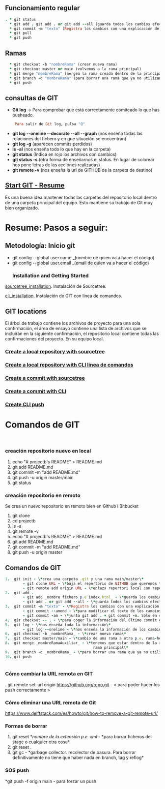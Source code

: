 ## Funcionamiento regular

```ruby 
. * git status
  * git add . git add . or git add --all (guarda todos los cambios efectuados hasta el momento)
  * git commit -m "texto" (Registra los cambios con una explicación de los cambios)
  * git pull
  * git push
```
## Ramas

```ruby
  * git checkout -b "nombreRama" (crear nueva rama)
  * git checkout master or main (volvemos a la rama principal)
  * git merge "nombreRama" (mergea la rama creada dentro de la principal)
  * git branch -d "nombreRama" (para borrar una rama que ya no utilizamos)
  * git push
```  
  
## consultas de GIT

 - <b>Git log</b> -> Para comprobar que está correctamente comiteado lo que has pusheado.
    ```ruby
     Para salir de Git log, pulsa "Q" 
    ```
- <b>git log --oneline --decorate --all --graph</b> (nos enseña todas las relaciones del fichero y en que situación se encuentran)
- <b>git log -g</b> (aparecen commits perdidos)
- <b>ls -al</b> (nos enseña todo lo que hay en la carpeta)
- <b>git status</b> (Indica en rojo los archivos con cambios)
- <b>git status -s</b> (otra forma de enseñarnos el status. En lugar de colorear nos pone letras de las acciones realizadas)
- <b>git remote -v</b> (nos enseña la url de GITHUB de la carpeta de destino)
  
## [Start GIT - Resume](https://docs.github.com/es/github/writing-on-github/getting-started-with-writing-and-formatting-on-github)
Es una buena idea mantener todas las carpetas del repositorio local dentro de una carpeta principal del equipo. Esto mantiene su trabajo de Git muy bien organizado.
# Resume: Pasos a seguir:
## Metodología: Inicio git
* git config --global user.name _(nombre de quien va a hacer el código)
* git config --global user.email _(email de quien va a hacer el código)
  ### Installation and Getting Started
[sourcetree_installation](https://github.com/ConxiCR/youtube-git/blob/61c182b0a38ef98787268f212a8c6f4e72ad2f43/lab3_1_02a_sourcetree_installation.pdf). Instalación de Sourcetree.

[cli_installation](https://github.com/ConxiCR/youtube-git/blob/9b223dc65b07a7a2dc8f4eae38729bd9392ed8fb/lab3_1_02b_cli_installation.pdf). Instalación de GIT con línea de comandos.
## GIT locations
 El árbol de trabajo contiene los archivos de proyecto para una sola confirmación, el área de ensayo contiene una lista de archivos que se incluirán en la siguiente confirmación, el repositorio local contiene todas las confirmaciones del proyecto. En su equipo local.
### [Create a local repository with sourcetree](https://github.com/ConxiCR/youtube-git/blob/ef2daeb333039fe5d2b2e965f9a7ee0d317f8b57/GITInstructions/lab3_1_03a_sourcetree_create_local_repository.pdf)
### [Create a local repository with CLI linea de comandos](https://github.com/ConxiCR/youtube-git/blob/be6415ceae39b132e06f78acde195f0888aac25b/GITInstructions/lab3_1_03b_cli_create_local_repositoryWithGit.pdf)
### [Create a commit with sourcetree](https://github.com/ConxiCR/youtube-git/blob/c730e2eaa06ea4d124421fde64372601f4ddd6c3/GITInstructions/lab3_1_04a_sourcetree_commit.pdf)
### [Create a commit with CLI](https://github.com/ConxiCR/youtube-git/blob/c730e2eaa06ea4d124421fde64372601f4ddd6c3/GITInstructions/lab3_1_04b_cli_commit.pdf)
### [Create CLI push](https://github.com/ConxiCR/youtube-git/blob/38777e68c6f36881972fc94c5068bf13069862ea/GITInstructions/lab3_1_04b_cli_commit.pdf)

# Comandos de GIT
<br>

### creación repositorio nuevo en local
1. echo "# projectb's README" > README.md
2. git add README.md
3. git commit -m "add README.md"
4. git push -u origin master/main
5. git status
### creación repositorio en remoto
Se crea un nuevo repositorio en remoto bien en Github i Bitbucket
1. git clone
2. cd projectb
3. ls -a
4. git remote -v
5. echo "# projectb's README" > README.md
6. git add README.md
7. git commit -m "add README.md"
8. git push -u origin master

## Comandos de GIT
```ruby 
1.  git init - \*crea una carpeta .git y una rama main/master\*
        - git clone URL - \*baja el repertorio de GITHUB que queremos trabajar a local\*
        - git remote add origin URL - \*enlaza repertori local con repertorio en la nube vacio\*
2.  git add .
        - git add _nombre fichero p.e index.html_ - \*guarda los cambios efectuados en este fichero. Podemos ecoger que queremos guardar\*
        - git add . or git add --all - \*guarda todos los cambios efectuados hasta el momento\*
3.  git commit -m "texto" - \*Registra los cambios con una explicación de los cambios\*
        - git commit --amend - \*para modificar el texto de los cambios hechos anteriormente en la escritura de commits\*
        - git commit -am - \*junta git add . + git commit -m. Sólo en casos de seguimientos continuos\*
4.  git checkout -- . - \*para coger la información del último commit guardado en caso de error. Vuelta atrà de un commit\*
5.  git log - \*nos enseña toda la información\*
        - git log --oneline - \*nos enseña la información de los cambios pero sólo una línea\*
6.  git checkout -b _nombreRama_ - \*crear nueva rama\*
7.  git checkout master/main - \*cambio de una rama a otra p.e. rama-heroes a main\*
8.  git merge _nombreRamaAuxiliar_ - \*tenemos que estar dentro de la rama principal main/master y le indicamos que rama queremos incluir la información en la
                                        rama principal\*
9.  git branch -d _nombreRama_ - \*para borrar una rama que ya no utilizamos\*
10. git push
 
```
### Cómo cambiar la URL remota en GIT
. git remote set-url origin https://github.org/repo.git - < para poder hacer los push correctamente >

### Cómo eliminar una URL remota de Git
https://www.delftstack.com/es/howto/git/how-to-remove-a-git-remote-url/



### Formas de borrar
1. git reset *_nombre de la extensión p.e .xml_ - \*para borrar ficheros del stage o cualquier otra cosa\*
2. git reset .
3. git gc - \*garbage collector. recolector de basura. Para borrar definitivamente no tiene que haber nada en branch, tag y reflog\*

### SOS push
*git push -f origin main - para forzar un push
<!--
- Una etiqueta de rama es una referencia que apunta a la punta de la rama.
- HEAD es una referencia que apunta a la confirmación actual.
- Cree etiquetas para colocar etiquetas en confirmaciones específicas.
- Las etiquetas no se envían automáticamente a repositorios remotos.
- Una etiqueta de rama es una referencia que apunta a la punta de la rama.
- HEAD es una referencia que apunta a la confirmación actual.
- En los comandos de Git use ~ y ^ para referirse convenientemente a confirmaciones anteriores.
- Cree etiquetas para colocar etiquetas en confirmaciones específicas.
- Las etiquetas no se envían automáticamente a un repositorio remoto.


<!--
    Git status -> Mirar si tienes modificaciones tuyas y si existe algún pull o push
    Git fetch -> Por si acaso tus ramas no se han actualizado correctamente, esto NO actualiza los ficheros de las ramas, sólo el estado de esa rama
    Git status -> Para verificar de nuevo modificaciones, pull y pushs
    Git pull -> Ahora sí descargas las actualizaciones
    Git add/commit/... -> Ahora guardas tus modificaciones
    Git status -> Miras que siga sin necesitar un pull, por si las moscas
    Git push -> Subes tus datos
    Git status -> Compruebas que está todo correctamente-->

